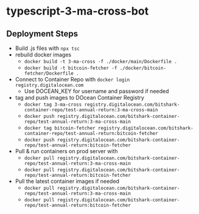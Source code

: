 # typescript-3-ma-cross-bot

## Deployment Steps

- Build .js files with `npx tsc`
- rebuild docker images
  - `docker build -t 3-ma-cross -f ./docker/main/Dockerfile .`
  - `docker build -t bitcoin-fetcher -f ./docker/bitcoin-fetcher/Dockerfile .`
- Connect to Container Repo with `docker login registry.digitalocean.com`
  - Use DOCEAN_KEY for username and password if needed
- tag and push images to DOcean Container Registry
  - `docker tag 3-ma-cross registry.digitalocean.com/bitshark-container-repo/test-annual-return:3-ma-cross-main`
  - `docker push registry.digitalocean.com/bitshark-container-repo/test-annual-return:3-ma-cross-main`
  - `docker tag bitcoin-fetcher registry.digitalocean.com/bitshark-container-repo/test-annual-return:bitcoin-fetcher`
  - `docker push registry.digitalocean.com/bitshark-container-repo/test-annual-return:bitcoin-fetcher`
- Pull & run containers on prod server with
  - `docker pull registry.digitalocean.com/bitshark-container-repo/test-annual-return:3-ma-cross-main`
  - `docker pull registry.digitalocean.com/bitshark-container-repo/test-annual-return:bitcoin-fetcher`
- Pull the latest container images if needed
  - `docker pull registry.digitalocean.com/bitshark-container-repo/test-annual-return:3-ma-cross-main`
  - `docker pull registry.digitalocean.com/bitshark-container-repo/test-annual-return:bitcoin-fetcher`
